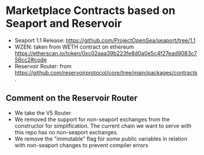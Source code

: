 # Marketplace Contracts based on Seaport and Reservoir 

- Seaport 1.1 Release: https://github.com/ProjectOpenSea/seaport/tree/1.1
- WZEN: taken from WETH contract on ethereum https://etherscan.io/token/0xc02aaa39b223fe8d0a0e5c4f27ead9083c756cc2#code
- Reservoir Router: from https://github.com/reservoirprotocol/core/tree/main/packages/contracts. 


## Comment on the Reservoir Router 
- We take the V5 Router 
- We removed the support for non-seaport exchanges from the constructor for simplification. The current chain we want to serve with this repo has no non-seaport exchanges. 
- We remove the "immutable" flag for some public variables in relation with non-seaport changes to prevent compiler errors